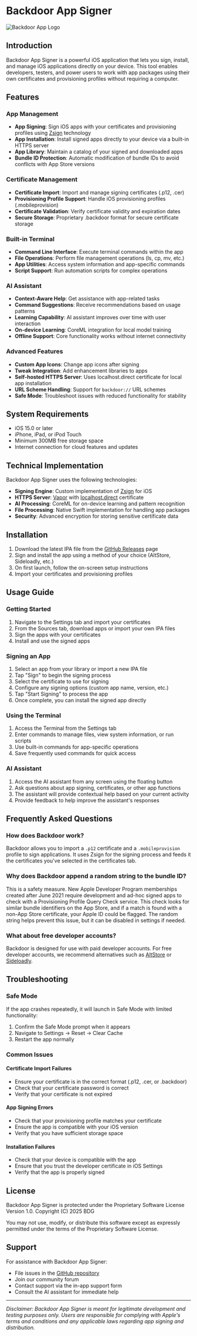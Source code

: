 # Backdoor App Signer

![Backdoor App Logo](https://github.com/app-an-server-official/Code-test/blob/main/iOS/Resources/Assets.xcassets/AppIcon.appiconset/feather.pngtext=Backdoor)

## Introduction

Backdoor App Signer is a powerful iOS application that lets you sign, install, and manage iOS applications directly on your device. This tool enables developers, testers, and power users to work with app packages using their own certificates and provisioning profiles without requiring a computer.

## Features

### App Management
- **App Signing**: Sign iOS apps with your certificates and provisioning profiles using [Zsign](https://github.com/zhlynn/zsign) technology
- **App Installation**: Install signed apps directly to your device via a built-in HTTPS server
- **App Library**: Maintain a catalog of your signed and downloaded apps
- **Bundle ID Protection**: Automatic modification of bundle IDs to avoid conflicts with App Store versions

### Certificate Management
- **Certificate Import**: Import and manage signing certificates (.p12, .cer)
- **Provisioning Profile Support**: Handle iOS provisioning profiles (.mobileprovision)
- **Certificate Validation**: Verify certificate validity and expiration dates
- **Secure Storage**: Proprietary .backdoor format for secure certificate storage

### Built-in Terminal
- **Command Line Interface**: Execute terminal commands within the app
- **File Operations**: Perform file management operations (ls, cp, mv, etc.)
- **App Utilities**: Access system information and app-specific commands
- **Script Support**: Run automation scripts for complex operations

### AI Assistant
- **Context-Aware Help**: Get assistance with app-related tasks
- **Command Suggestions**: Receive recommendations based on usage patterns
- **Learning Capability**: AI assistant improves over time with user interaction
- **On-device Learning**: CoreML integration for local model training
- **Offline Support**: Core functionality works without internet connectivity

### Advanced Features
- **Custom App Icons**: Change app icons after signing
- **Tweak Integration**: Add enhancement libraries to apps
- **Self-hosted HTTPS Server**: Uses localhost.direct certificate for local app installation
- **URL Scheme Handling**: Support for `backdoor://` URL schemes
- **Safe Mode**: Troubleshoot issues with reduced functionality for stability

## System Requirements

- iOS 15.0 or later
- iPhone, iPad, or iPod Touch
- Minimum 300MB free storage space
- Internet connection for cloud features and updates

## Technical Implementation

Backdoor App Signer uses the following technologies:

- **Signing Engine**: Custom implementation of [Zsign](https://github.com/zhlynn/zsign) for iOS
- **HTTPS Server**: [Vapor](https://github.com/vapor/vapor) with [localhost.direct](https://github.com/Upinel/localhost.direct) certificate
- **AI Processing**: CoreML for on-device learning and pattern recognition
- **File Processing**: Native Swift implementation for handling app packages
- **Security**: Advanced encryption for storing sensitive certificate data

## Installation

1. Download the latest IPA file from the [GitHub Releases](https://github.com/app-an-server-official/releases) page
2. Sign and install the app using a method of your choice (AltStore, Sideloadly, etc.)
3. On first launch, follow the on-screen setup instructions
4. Import your certificates and provisioning profiles

## Usage Guide

### Getting Started
1. Navigate to the Settings tab and import your certificates
2. From the Sources tab, download apps or import your own IPA files
3. Sign the apps with your certificates
4. Install and use the signed apps

### Signing an App
1. Select an app from your library or import a new IPA file
2. Tap "Sign" to begin the signing process
3. Select the certificate to use for signing
4. Configure any signing options (custom app name, version, etc.)
5. Tap "Start Signing" to process the app
6. Once complete, you can install the signed app directly

### Using the Terminal
1. Access the Terminal from the Settings tab
2. Enter commands to manage files, view system information, or run scripts
3. Use built-in commands for app-specific operations
4. Save frequently used commands for quick access

### AI Assistant
1. Access the AI assistant from any screen using the floating button
2. Ask questions about app signing, certificates, or other app functions
3. The assistant will provide contextual help based on your current activity
4. Provide feedback to help improve the assistant's responses

## Frequently Asked Questions

### How does Backdoor work?
Backdoor allows you to import a `.p12` certificate and a `.mobileprovision` profile to sign applications. It uses Zsign for the signing process and feeds it the certificates you've selected in the certificates tab.

### Why does Backdoor append a random string to the bundle ID?
This is a safety measure. New Apple Developer Program memberships created after June 2021 require development and ad-hoc signed apps to check with a Provisioning Profile Query Check service. This check looks for similar bundle identifiers on the App Store, and if a match is found with a non-App Store certificate, your Apple ID could be flagged. The random string helps prevent this issue, but it can be disabled in settings if needed.

### What about free developer accounts?
Backdoor is designed for use with paid developer accounts. For free developer accounts, we recommend alternatives such as [AltStore](https://altstore.io) or [Sideloadly](https://sideloadly.io).

## Troubleshooting

### Safe Mode
If the app crashes repeatedly, it will launch in Safe Mode with limited functionality:
1. Confirm the Safe Mode prompt when it appears
2. Navigate to Settings → Reset → Clear Cache
3. Restart the app normally

### Common Issues

#### Certificate Import Failures
- Ensure your certificate is in the correct format (.p12, .cer, or .backdoor)
- Check that your certificate password is correct
- Verify that your certificate is not expired

#### App Signing Errors
- Check that your provisioning profile matches your certificate
- Ensure the app is compatible with your iOS version
- Verify that you have sufficient storage space

#### Installation Failures
- Check that your device is compatible with the app
- Ensure that you trust the developer certificate in iOS Settings
- Verify that the app is properly signed

## License

Backdoor App Signer is protected under the Proprietary Software License Version 1.0.
Copyright (C) 2025 BDG

You may not use, modify, or distribute this software except as expressly permitted under the terms of the Proprietary Software License.

## Support

For assistance with Backdoor App Signer:
- File issues in the [GitHub repository](https://github.com/app-an-server-official/issues)
- Join our community forum
- Contact support via the in-app support form
- Consult the AI assistant for immediate help

---

*Disclaimer: Backdoor App Signer is meant for legitimate development and testing purposes only. Users are responsible for complying with Apple's terms and conditions and any applicable laws regarding app signing and distribution.*
